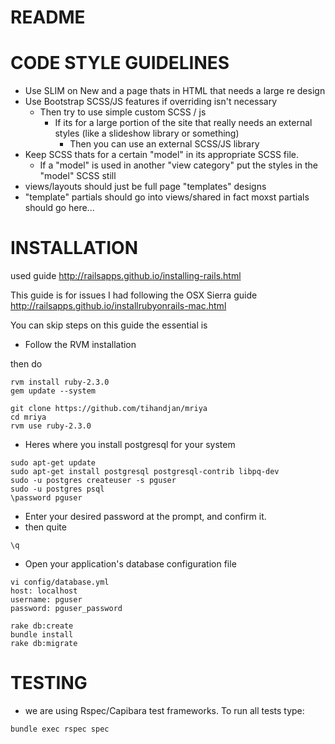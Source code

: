 # README

# CODE STYLE GUIDELINES

* Use SLIM on New and a page thats in HTML that needs a large re design
* Use Bootstrap SCSS/JS features if overriding isn't necessary
	* Then try to use simple custom SCSS / js
		* If its for a large portion of the site that really needs an external styles (like a slideshow library or something)
			* Then you can use an external SCSS/JS library
* Keep SCSS thats for a certain "model" in its appropriate SCSS file. 
	* If a "model" is used in another "view category" put the styles in the "model" SCSS still
* views/layouts should just be full page "templates" designs
* "template" partials should go into views/shared in fact moxst partials should go here...


# INSTALLATION

used guide http://railsapps.github.io/installing-rails.html

This guide is for issues I had following the OSX Sierra guide http://railsapps.github.io/installrubyonrails-mac.html

You can skip steps on this guide the essential is 

* Follow the RVM installation

then do 

```
rvm install ruby-2.3.0
gem update --system

git clone https://github.com/tihandjan/mriya
cd mriya
rvm use ruby-2.3.0
```
* Heres where you install postgresql for your system
```
sudo apt-get update
sudo apt-get install postgresql postgresql-contrib libpq-dev
sudo -u postgres createuser -s pguser
sudo -u postgres psql
\password pguser
```
* Enter your desired password at the prompt, and confirm it.
* then quite
```
\q
```
* Open your application's database configuration file
```
vi config/database.yml
host: localhost
username: pguser
password: pguser_password

rake db:create
bundle install
rake db:migrate
```

# TESTING
* we are using Rspec/Capibara test frameworks. To run all tests type:
```
bundle exec rspec spec
```
